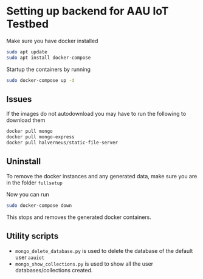 # Setting up backend for AAU IoT Testbed

Make sure you have docker installed  

```bash
sudo apt update
sudo apt install docker-compose
```

Startup the containers by running  

```bash
sudo docker-compose up -d
```

## Issues

If the images do not autodownload you may have to run the following to download them  

```bash
docker pull mongo
docker pull mongo-express
docker pull halverneus/static-file-server
```

## Uninstall

To remove the docker instances and any generated data, make sure you are in the folder `fullsetup`  

Now you can run

```bash
sudo docker-compose down
```

This stops and removes the generated docker containers.

## Utility scripts

- `mongo_delete_database.py` is used to delete the database of the default user `aauiot`
- `mongo_show_collections.py` is used to show all the user databases/collections created.